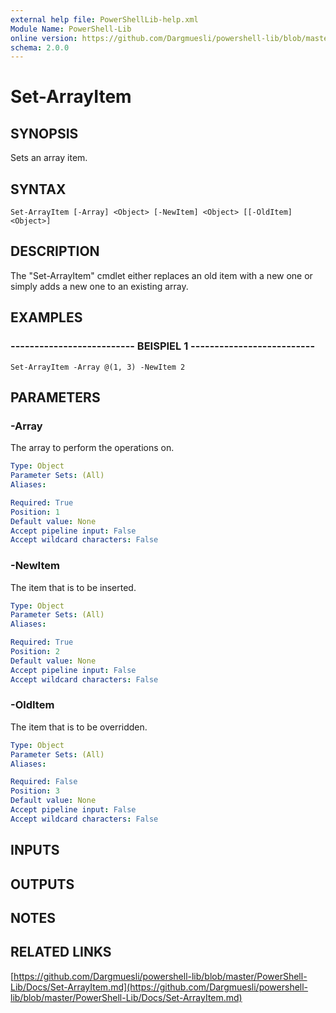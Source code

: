 ```yaml
---
external help file: PowerShellLib-help.xml
Module Name: PowerShell-Lib
online version: https://github.com/Dargmuesli/powershell-lib/blob/master/PowerShell-Lib/Docs/Set-ArrayItem.md
schema: 2.0.0
---
```


# Set-ArrayItem

## SYNOPSIS
Sets an array item.

## SYNTAX

```
Set-ArrayItem [-Array] <Object> [-NewItem] <Object> [[-OldItem] <Object>]
```

## DESCRIPTION
The "Set-ArrayItem" cmdlet either replaces an old item with a new one or simply adds a new one to an existing array.

## EXAMPLES

### -------------------------- BEISPIEL 1 --------------------------
```
Set-ArrayItem -Array @(1, 3) -NewItem 2
```

## PARAMETERS

### -Array
The array to perform the operations on.

```yaml
Type: Object
Parameter Sets: (All)
Aliases: 

Required: True
Position: 1
Default value: None
Accept pipeline input: False
Accept wildcard characters: False
```

### -NewItem
The item that is to be inserted.

```yaml
Type: Object
Parameter Sets: (All)
Aliases: 

Required: True
Position: 2
Default value: None
Accept pipeline input: False
Accept wildcard characters: False
```

### -OldItem
The item that is to be overridden.

```yaml
Type: Object
Parameter Sets: (All)
Aliases: 

Required: False
Position: 3
Default value: None
Accept pipeline input: False
Accept wildcard characters: False
```

## INPUTS

## OUTPUTS

## NOTES

## RELATED LINKS

[https://github.com/Dargmuesli/powershell-lib/blob/master/PowerShell-Lib/Docs/Set-ArrayItem.md](https://github.com/Dargmuesli/powershell-lib/blob/master/PowerShell-Lib/Docs/Set-ArrayItem.md)

